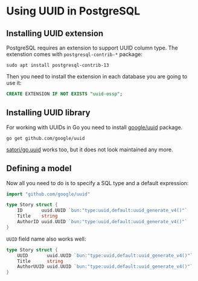 # Using UUID in PostgreSQL

## Installing UUID extension

PostgreSQL requires an extension to support UUID column type. The extenstion comes with
`postgresql-contrib-*` package:

```shell
sudo apt install postgresql-contrib-13
```

Then you need to install the extension in each database you are going to use it:

```sql
CREATE EXTENSION IF NOT EXISTS "uuid-ossp";
```

## Installing UUID library

For working with UUIDs in Go you need to install
[google/uuid](https://pkg.go.dev/github.com/google/uuid) package.

```shell
go get github.com/google/uuid
```

[satori/go.uuid](https://github.com/satori/go.uuid) works too, but it does not look maintained any
more.

## Defining a model

Now all you need to do is to specify a SQL type and a default expression:

```go
import "github.com/google/uuid"

type Story struct {
	ID       uuid.UUID `bun:"type:uuid,default:uuid_generate_v4()"`
	Title    string
	AuthorID uuid.UUID `bun:"type:uuid,default:uuid_generate_v4()"`
}
```

`UUID` field name also works well:

```go
type Story struct {
	UUID       uuid.UUID `bun:"type:uuid,default:uuid_generate_v4()"`
	Title      string
	AuthorUUID uuid.UUID `bun:"type:uuid,default:uuid_generate_v4()"`
}
```
